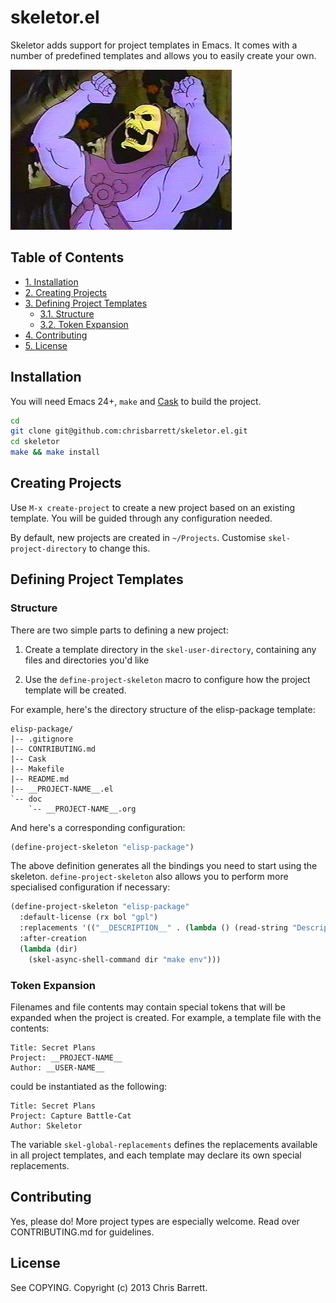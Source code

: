 # skeletor.el

Skeletor adds support for project templates in Emacs. It comes with a number of
predefined templates and allows you to easily create your own.

![Skeletor Laughing](assets/skeletor.jpg)

<div id="table-of-contents">
<h2>Table of Contents</h2>
<div id="text-table-of-contents">
<ul>
<li><a href="#installation">1. Installation</a></li>
<li><a href="#creating-projects">2. Creating Projects</a></li>
<li><a href="#defining-project-templates">3. Defining Project Templates</a>
<ul>
<li><a href="#structure">3.1. Structure</a></li>
<li><a href="#token-expansion">3.2. Token Expansion</a></li>
</ul>
</li>
<li><a href="#contributing">4. Contributing</a></li>
<li><a href="#license">5. License</a></li>
</ul>
</li>
</ul>
</div>
</div>

## Installation

You will need Emacs 24+, `make` and [Cask](https://github.com/cask/cask) to
build the project.

```sh
cd
git clone git@github.com:chrisbarrett/skeletor.el.git
cd skeletor
make && make install
```

## Creating Projects

Use `M-x create-project` to create a new project based on an existing template.
You will be guided through any configuration needed.

By default, new projects are created in `~/Projects`. Customise
`skel-project-directory` to change this.

## Defining Project Templates

### Structure

There are two simple parts to defining a new project:

1. Create a template directory in the `skel-user-directory`, containing any
    files and directories you'd like

2. Use the `define-project-skeleton` macro to configure how the project template
    will be created.

For example, here's the directory structure of the elisp-package template:

    elisp-package/
    |-- .gitignore
    |-- CONTRIBUTING.md
    |-- Cask
    |-- Makefile
    |-- README.md
    |-- __PROJECT-NAME__.el
    `-- doc
        `-- __PROJECT-NAME__.org

And here's a corresponding configuration:

```lisp
(define-project-skeleton "elisp-package")
```

The above definition generates all the bindings you need to start using the
skeleton. `define-project-skeleton` also allows you to perform more specialised
configuration if necessary:

```lisp
(define-project-skeleton "elisp-package"
  :default-license (rx bol "gpl")
  :replacements '(("__DESCRIPTION__" . (lambda () (read-string "Description: "))))
  :after-creation
  (lambda (dir)
    (skel-async-shell-command dir "make env")))
```

### Token Expansion

Filenames and file contents may contain special tokens that will be expanded
when the project is created. For example, a template file with the contents:

    Title: Secret Plans
    Project: __PROJECT-NAME__
    Author: __USER-NAME__

could be instantiated as the following:

    Title: Secret Plans
    Project: Capture Battle-Cat
    Author: Skeletor

The variable `skel-global-replacements` defines the replacements available in
all project templates, and each template may declare its own special
replacements.

## Contributing

Yes, please do! More project types are especially welcome. Read over
CONTRIBUTING.md for guidelines.

## License

See COPYING. Copyright (c) 2013 Chris Barrett.
